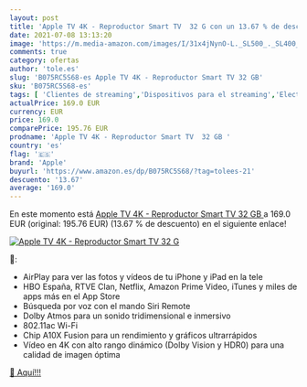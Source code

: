 ```yaml
---
layout: post
title: 'Apple TV 4K - Reproductor Smart TV  32 G con un 13.67 % de descuento'
date: 2021-07-08 13:13:20
image: 'https://m.media-amazon.com/images/I/31x4jNynO-L._SL500_._SL400_.jpg'
comments: true
category: ofertas
author: 'tole.es'
slug: 'B075RC5S68-es Apple TV 4K - Reproductor Smart TV 32 GB'
sku: 'B075RC5S68-es'
tags: [ 'Clientes de streaming','Dispositivos para el streaming','Electrónica','Equipos de audio y Hi-Fi','apple','smart','tv', ]
actualPrice: 169.0 EUR
currency: EUR
price: 169.0
comparePrice: 195.76 EUR
prodname: 'Apple TV 4K - Reproductor Smart TV  32 GB '
country: 'es'
flag: '🇪🇸'
brand: 'Apple'
buyurl: 'https://www.amazon.es/dp/B075RC5S68/?tag=tolees-21'
descuento: '13.67'
average: '169.0'
---
```


En este momento está [Apple TV 4K - Reproductor Smart TV  32 GB ](https://www.amazon.es/dp/B075RC5S68/?tag=tolees-21) a 169.0 EUR (original: 195.76 EUR) (13.67 %  de descuento) en el siguiente enlace!

[![Apple TV 4K - Reproductor Smart TV  32 G](https://m.media-amazon.com/images/I/31x4jNynO-L._SL500_._SL400_.jpg)](https://www.amazon.es/dp/B075RC5S68/?tag=tolees-21)

🔎:

- AirPlay para ver las fotos y vídeos de tu iPhone y iPad en la tele
- HBO España, RTVE Clan, Netflix, Amazon Prime Video, iTunes y miles de apps más en el App Store
- Búsqueda por voz con el mando Siri Remote
- Dolby Atmos para un sonido tridimensional e inmersivo
- 802.11ac Wi-Fi
- Chip A10X Fusion para un rendimiento y gráficos ultrarrápidos
- Vídeo en 4K con alto rango dinámico (Dolby Vision y HDR0) para una calidad de imagen óptima

[🛒 Aquí!!!](https://www.amazon.es/dp/B075RC5S68/?tag=tolees-21)
